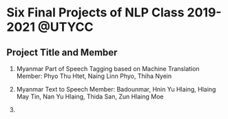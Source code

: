 # Six Final Projects of NLP Class 2019-2021 @UTYCC

## Project Title and Member

1. Myanmar Part of Speech Tagging based on Machine Translation
   Member: Phyo Thu Htet, Naing Linn Phyo, Thiha Nyein  
   
2. Myanmar Text to Speech
   Member: Badounmar, Hnin Yu Hlaing, Hlaing May Tin, Nan Yu Hlaing, Thida San, Zun Hlaing Moe
   
3. 
